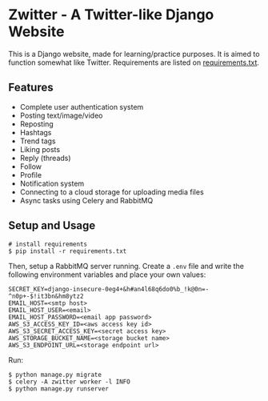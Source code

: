 # Zwitter - A Twitter-like Django Website
This is a Django website, made for learning/practice purposes. It is aimed to function somewhat like Twitter. Requirements are listed on [requirements.txt](https://github.com/Parsa4I/zwitter/blob/main/requirements.txt).

## Features
- Complete user authentication system
- Posting text/image/video
- Reposting
- Hashtags
- Trend tags
- Liking posts
- Reply (threads)
- Follow
- Profile
- Notification system
- Connecting to a cloud storage for uploading media files
- Async tasks using Celery and RabbitMQ

## Setup and Usage

    # install requirements
    $ pip install -r requirements.txt
Then, setup a RabbitMQ server running.
Create a `.env` file and write the following environment variables and place your own values:

    SECRET_KEY=django-insecure-0eg4+&h#an4l68q6do0%b_!k@0n=-^n0p+-$!it3bn&hm8ytz2
    EMAIL_HOST=<smtp host>
    EMAIL_HOST_USER=<email>
    EMAIL_HOST_PASSWORD=<email app password>
    AWS_S3_ACCESS_KEY_ID=<aws access key id>
    AWS_S3_SECRET_ACCESS_KEY=<secret access key>
    AWS_STORAGE_BUCKET_NAME=<storage bucket name>
    AWS_S3_ENDPOINT_URL=<storage endpoint url>

Run:

    $ python manage.py migrate
    $ celery -A zwitter worker -l INFO
    $ python manage.py runserver
